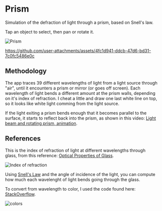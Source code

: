 # Prism

Simulation of the defraction of light through a prism, based on Snell's law.

Tap an object to select, then pan or rotate it.

![Prism](https://github.com/user-attachments/assets/29161d29-6257-472f-acd4-db1a04280ca9)

https://github.com/user-attachments/assets/4fc1d941-ddcb-47d6-bd31-7c0fc5486e0c

## Methodology

The app traces 39 different wavelengths of light from a light source through "air", until it encounters a prism or mirror (or goes off screen).  Each wavelength of light bends a different amount at the prism walls, depending on it's index of refraction.  I cheat a little and draw one last white line on top, so it looks like white light comming from the light source.

If the light exiting a prism bends enough that it becomes parallel to the surface, it starts to reflect back into the prism, as shown in this video: [Light beam and rotating prism, animation](https://www.sciencephoto.com/media/727340/view/light-beam-and-rotating-prism-animation).

## References

This is the index of refraction of light at different wavelengths through glass, from this reference: [Optical Properties of Glass](https://www.koppglass.com/blog/optical-properties-glass-how-light-and-glass-interact).

![Index of refraction](https://github.com/user-attachments/assets/b8622a08-30d1-403d-89f9-4df8bb0c21c8)

Using [Snell's Law](https://en.wikipedia.org/wiki/Snell%27s_law) and the angle of incidence of the light, you can compute how much each wavelenght of light bends going through the glass.

To convert from wavelength to color, I used the code found here: [StackOverflow](https://stackoverflow.com/a/14917481/2526464).

![colors](https://github.com/user-attachments/assets/1931236c-2fd6-4576-9f13-2cd0fa105023)
